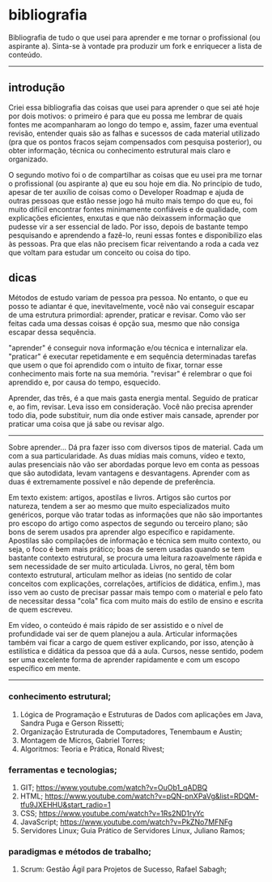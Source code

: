 # bibliografia
Bibliografia de tudo o que usei para aprender e me tornar o profissional (ou aspirante a). Sinta-se à vontade pra produzir um fork e enriquecer a lista de conteúdo.

---

## introdução
Criei essa bibliografia das coisas que usei para aprender o que sei até hoje por dois motivos: o primeiro é para que eu possa me lembrar de quais fontes me acompanharam ao longo do tempo e, assim, fazer uma eventual revisão, entender quais são as falhas e sucessos de cada material utilizado (pra que os pontos fracos sejam compensados com pesquisa posterior), ou obter informação, técnica ou conhecimento estrutural mais claro e organizado.

O segundo motivo foi o de compartilhar as coisas que eu usei pra me tornar o profissional (ou aspirante a) que eu sou hoje em dia. No princípio de tudo, apesar de ter auxílio de coisas como o Developer Roadmap e ajuda de outras pessoas que estão nesse jogo há muito mais tempo do que eu, foi muito difícil encontrar fontes minimamente confiáveis e de qualidade, com explicações eficientes, enxutas e que não deixassem informação que pudesse vir a ser essencial de lado. Por isso, depois de bastante tempo pesquisando e aprendendo a fazê-lo, reuni essas fontes e disponibilizo elas às pessoas. Pra que elas não precisem ficar reiventando a roda a cada vez que voltam para estudar um conceito ou coisa do tipo.

## dicas
Métodos de estudo variam de pessoa pra pessoa. No entanto, o que eu posso te adiantar é que, inevitavelmente, você não vai conseguir escapar de uma estrutura primordial: aprender, praticar e revisar. Como vão ser feitas cada uma dessas coisas é opção sua, mesmo que não consiga escapar dessa sequência.

"aprender" é conseguir nova informação e/ou técnica e internalizar ela. "praticar" é executar repetidamente e em sequência determinadas tarefas que usem o que foi aprendido com o intuito de fixar, tornar esse conhecimento mais forte na sua memória. "revisar" é relembrar o que foi aprendido e, por causa do tempo, esquecido.

Aprender, das três, é a que mais gasta energia mental. Seguido de praticar e, ao fim, revisar. Leva isso em consideração. Você não precisa aprender todo dia, pode substituir, num dia onde estiver mais cansade, aprender por praticar uma coisa que já sabe ou revisar algo.

---

Sobre aprender... Dá pra fazer isso com diversos tipos de material. Cada um com a sua particularidade. As duas mídias mais comuns, vídeo e texto, aulas presenciais não vão ser abordadas porque levo em conta as pessoas que são autodidata, levam vantagens e desvantagens. Aprender com as duas é extremamente possível e não depende de preferência.

Em texto existem: artigos, apostilas e livros. Artigos são curtos por natureza, tendem a ser ao mesmo que muito especializados muito genéricos, porque vão tratar todas as informações que não são importantes pro escopo do artigo como aspectos de segundo ou terceiro plano; são bons de serem usados pra aprender algo específico e rapidamente. Apostilas são compilações de informação e técnica sem muito contexto, ou seja, o foco é bem mais prático; boas de serem usadas quando se tem bastante contexto estrutural, se procura uma leitura razoavelmente rápida e sem necessidade de ser muito articulada. Livros, no geral, têm bom contexto estrutural, articulam melhor as ideias (no sentido de colar conceitos com explicações, correlações, artifícios de didática, enfim.), mas isso vem ao custo de precisar passar mais tempo com o material e pelo fato de necessitar dessa "cola" fica com muito mais do estilo de ensino e escrita de quem escreveu.

Em vídeo, o conteúdo é mais rápido de ser assistido e o nível de profundidade vai ser de quem planejou a aula. Articular informações também vai ficar a cargo de quem estiver explicando, por isso, atenção à estilística e didática da pessoa que dá a aula. Cursos, nesse sentido, podem ser uma excelente forma de aprender rapidamente e com um escopo específico em mente.

---

### conhecimento estrutural;
1. Lógica de Programação e Estruturas de Dados com  aplicações em Java, Sandra Puga e Gerson Rissetti;
2. Organização Estruturada de Computadores, Tenembaum e Austin;
3. Montagem de Micros, Gabriel Torres;
4. Algoritmos: Teoria e Prática, Ronald Rivest;

### ferramentas e tecnologias;
1. GIT; https://www.youtube.com/watch?v=OuOb1_qADBQ
2. HTML; https://www.youtube.com/watch?v=pQN-pnXPaVg&list=RDQM-tfu9JXEHHU&start_radio=1
3. CSS; https://www.youtube.com/watch?v=1Rs2ND1ryYc
4. JavaScript; https://www.youtube.com/watch?v=PkZNo7MFNFg
5. Servidores Linux; Guia Prático de Servidores Linux, Juliano Ramos;

### paradigmas e métodos de trabalho;
1. Scrum: Gestão Ágil para Projetos de Sucesso, Rafael Sabagh;
